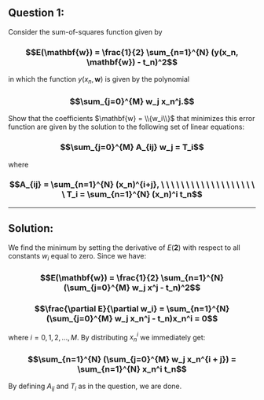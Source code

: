 ## **Question 1**:

Consider the sum-of-squares function given by 
### $$E(\mathbf{w}) = \frac{1}{2} \sum_{n=1}^{N} (y(x_n, \mathbf{w}) - t_n)^2$$
in which the function $y(x_n, \mathbf{w})$ is given by the polynomial
### $$\sum_{j=0}^{M} w_j x_n^j.$$
Show that the coefficients $\mathbf{w} = \\{w_i\\}$ that minimizes this error function are given by the solution to the following set of linear equations:
### $$\sum_{j=0}^{M} A_{ij} w_j = T_i$$ 
where
### $$A_{ij} = \sum_{n=1}^{N} (x_n)^{i+j}, \ \ \ \ \ \ \ \ \ \ \ \ \ \ \ \ \ \ \ \ T_i = \sum_{n=1}^{N} (x_n)^i t_n$$
---
## **Solution**:

We find the minimum by setting the derivative of $E(\mathbf{2})$ with respect to all constants $w_i$ equal to zero. Since we have:
### $$E(\mathbf{w}) = \frac{1}{2} \sum_{n=1}^{N} (\sum_{j=0}^{M} w_j x^j - t_n)^2$$
### $$\frac{\partial E}{\partial w_i} = \sum_{n=1}^{N} (\sum_{j=0}^{M} w_j x_n^j - t_n)x_n^i = 0$$
where $i = 0, 1, 2, ..., M$. By distributing $x_n^i$ we immediately get:
### $$\sum_{n=1}^{N} (\sum_{j=0}^{M} w_j x_n^{i + j}) = \sum_{n=1}^{N} x_n^i t_n$$
By defining $A_{ij}$ and $T_i$ as in the question, we are done.
